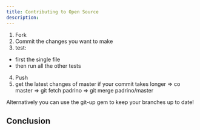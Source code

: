 ```yaml
---
title: Contributing to Open Source
description:
---
```

1. Fork
2. Commit the changes you want to make
3. test:
  - first the single file
  - then run all the other tests
4. Push
5. get the latest changes of master if your commit takes longer
  => co master
  => git fetch padrino
  => git merge padrino/master

Alternatively you can use the git-up gem to keep your branches up to date!


## Conclusion


